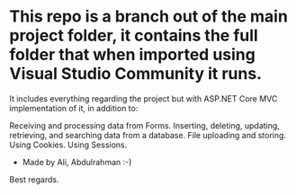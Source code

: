 # This repo is a branch out of the main project folder, it contains the full folder that when imported using Visual Studio Community it runs.

It includes everything regarding the project but with ASP.NET Core MVC implementation of it, in addition to: 

Receiving and processing data from Forms.
Inserting, deleting, updating, retrieving, and searching data from a database.
File uploading and storing.
Using Cookies.
Using Sessions.

- Made by Ali, Abdulrahman :-) 

Best regards.
